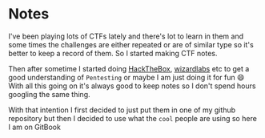 # Notes

I've been playing lots of CTFs lately and there's lot to learn in them and some times the challenges are either repeated or are of similar type so it's better to keep a record of them. So I started making CTF notes.

Then after sometime I started doing [HackTheBox](https://www.hackthebox.eu/), [wizardlabs](https://labs.wizard-security.net/) etc to get a good understanding of `Pentesting` or maybe I am just doing it for fun :smile: With all this going on it's always good to keep notes so I don't spend hours googling the same thing.

With that intention I first decided to just put them in one of my github repository but then I decided to use what the `cool` people are using so here I am on GitBook
